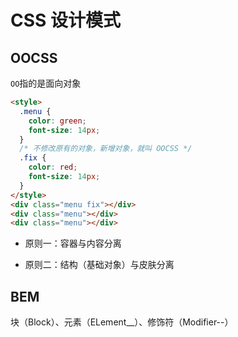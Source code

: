 # CSS 设计模式

## OOCSS

`OO`指的是面向对象

```html
<style>
  .menu {
    color: green;
    font-size: 14px;
  }
  /* 不修改原有的对象，新增对象，就叫 OOCSS */
  .fix {
    color: red;
    font-size: 14px;
  }
</style>
<div class="menu fix"></div>
<div class="menu"></div>
<div class="menu"></div>
```

- 原则一：容器与内容分离

- 原则二：结构（基础对象）与皮肤分离

## BEM

块（Block）、元素（ELement__）、修饰符（Modifier--）